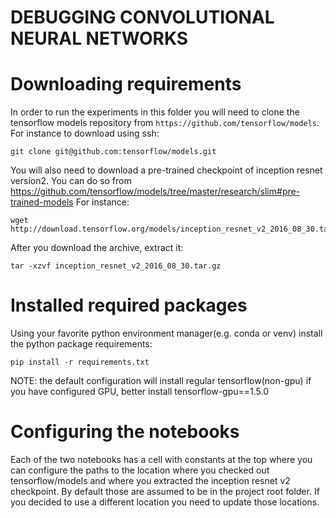 DEBUGGING CONVOLUTIONAL NEURAL NETWORKS
=======================================

# Downloading requirements

In order to run the experiments in this folder you will need to clone the tensorflow models repository from `https://github.com/tensorflow/models`. For instance to download using ssh:

    git clone git@github.com:tensorflow/models.git

You will also need to download a pre-trained checkpoint of inception resnet version2. You can do so from https://github.com/tensorflow/models/tree/master/research/slim#pre-trained-models For instance:

    wget http://download.tensorflow.org/models/inception_resnet_v2_2016_08_30.tar.gz

After you download the archive, extract it:

    tar -xzvf inception_resnet_v2_2016_08_30.tar.gz

# Installed required packages

Using your favorite python environment manager(e.g. conda or venv) install the python package requirements:

    pip install -r requirements.txt

NOTE: the default configuration will install regular tensorflow(non-gpu) if you have configured GPU, better install tensorflow-gpu==1.5.0

# Configuring the notebooks

Each of the two notebooks has a cell with constants at the top where you can configure the paths to the location where you checked out tensorflow/models and where you extracted the inception resnet v2 checkpoint. By default those are assumed to be in the project root folder. If you decided to use a different location you need to update those locations.

